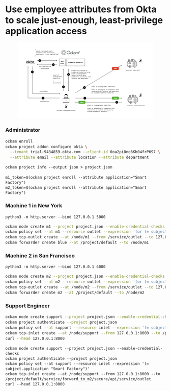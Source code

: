 # Use employee attributes from Okta to scale just-enough, least-privilege application access

<figure><img src="../.gitbook/assets/diagrams.003.jpeg" alt=""><figcaption></figcaption></figure>

### Administrator

```bash
ockam enroll
ockam project addon configure okta \
  --tenant trial-9434859.okta.com --client-id 0oa2pi8no6Kb04frP697 \
  --attribute email --attribute location --attribute department
```

```
ockam project info --output json > project.json

m1_token=$(ockam project enroll --attribute application="Smart Factory")
m2_token=$(ockam project enroll --attribute application="Smart Factory")
```

### Machine 1 in New York

```
python3 -m http.server --bind 127.0.0.1 5000
```

```bash
ockam node create m1 --project project.json --enable-credential-checks --enrollment-token $m1_token
ockam policy set --at m1 --resource outlet --expression '(or (= subject.application "Smart Factory") (and (= subject.department "Field Engineering") (= subject.location "New York"))'
ockam tcp-outlet create --at /node/m1 --from /service/outlet --to 127.0.0.1:5000
ockam forwarder create blue --at /project/default --to /node/m1
```

### Machine 2 in San Francisco

```
python3 -m http.server --bind 127.0.0.1 6000
```

```bash
ockam node create m2 --project project.json --enable-credential-checks --enrollment-token $m2_token
ockam policy set --at m2 --resource outlet --expression '(or (= subject.application "Smart Factory") (and (= subject.department "Field Engineering") (= subject.location "San Francisco"))'
ockam tcp-outlet create --at /node/m2 --from /service/outlet --to 127.0.0.1:6000
ockam forwarder create m2 --at /project/default --to /node/m2
```

### Support Engineer

```bash
ockam node create support --project project.json --enable-credential-checks
ockam project authenticate --project project.json
ockam policy set --at support --resource inlet --expression '(= subject.application "Smart Factory")'
ockam tcp-inlet create --at /node/support --from 127.0.0.1:8000 --to /project/default/service/forward_to_m2/secure/api/service/outlet
curl --head 127.0.0.1:8000
```

```
ockam node create support --project project.json --enable-credential-checks
ockam project authenticate --project project.json
ockam policy set --at support --resource inlet --expression '(= subject.application "Smart Factory")'
ockam tcp-inlet create --at /node/support --from 127.0.0.1:8000 --to /project/default/service/forward_to_m2/secure/api/service/outlet
curl --head 127.0.0.1:8000
```
